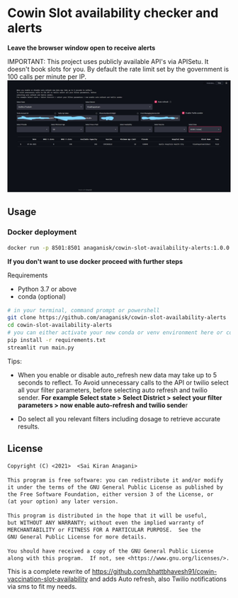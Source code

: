 
# Cowin Slot availability checker and alerts
**Leave the browser window open to receive alerts**

IMPORTANT: This project uses publicly available API's via APISetu. It doesn't book slots for you.
By default the rate limit set by the government is 100 calls per minute per IP.
![Screenshot](./img.jpg?raw=true)

## Usage

### Docker deployment
```bash
docker run -p 8501:8501 anaganisk/cowin-slot-availability-alerts:1.0.0
```

**If you don't want to use docker proceed with further steps**

Requirements
 * Python 3.7 or above
 * conda (optional)
 
```bash
# in your terminal, command prompt or powershell
git clone https://github.com/anaganisk/cowin-slot-availability-alerts
cd cowin-slot-availability-alerts
# you can either activate your new conda or venv environment here or continue  if not required (optional)
pip install -r requirements.txt
streamlit run main.py
```

Tips:
* When you enable or disable auto_refresh new data may take up to 5 seconds to reflect.
To Avoid unnecessary calls to the API or twilio select all your filter parameters, before
selecting auto refresh and twilio sender.
**For example Select state > Select District > select your filter parameters > now enable auto-refresh and twilio sende**r
  
* Do select all you relevant filters including dosage to retrieve accurate results.

## License
    Copyright (C) <2021>  <Sai Kiran Anagani>

    This program is free software: you can redistribute it and/or modify
    it under the terms of the GNU General Public License as published by
    the Free Software Foundation, either version 3 of the License, or
    (at your option) any later version.

    This program is distributed in the hope that it will be useful,
    but WITHOUT ANY WARRANTY; without even the implied warranty of
    MERCHANTABILITY or FITNESS FOR A PARTICULAR PURPOSE.  See the
    GNU General Public License for more details.

    You should have received a copy of the GNU General Public License
    along with this program.  If not, see <https://www.gnu.org/licenses/>.

This is a complete rewrite of https://github.com/bhattbhavesh91/cowin-vaccination-slot-availability and adds Auto refresh, also Twilio notifications via sms to fit my needs.